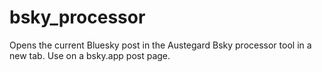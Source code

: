 # bsky_processor

Opens the current Bluesky post in the Austegard Bsky processor tool in a new tab. Use on a bsky.app post page.
